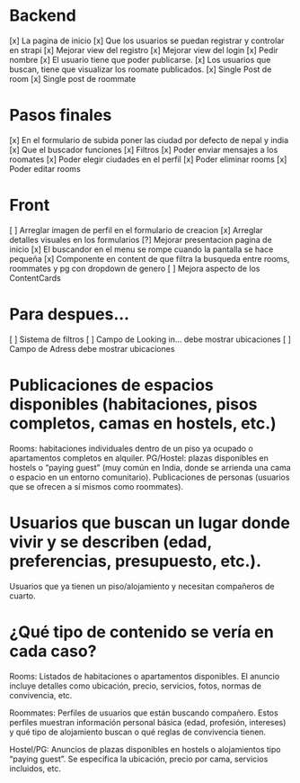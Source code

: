 
# Backend
[x] La pagina de inicio
[x] Que los usuarios se puedan registrar y controlar en strapi
[x] Mejorar view del registro
[x] Mejorar view del login
[x] Pedir nombre
[x] El usuario tiene que poder publicarse.
[x] Los usuarios que buscan, tiene que visualizar los roomate publicados.
[x] Single Post de room
[x] Single post de roommate

# Pasos finales
[x] En el formulario de subida poner las ciudad por defecto de nepal y india
[x] Que el buscador funciones
[x] Filtros 
[x] Poder enviar mensajes a los roomates
[x] Poder elegir ciudades en el perfil
[x] Poder eliminar rooms
[x] Poder editar rooms


# Front
[ ] Arreglar imagen de perfil en el formulario de creacion
[x] Arreglar detalles visuales en los formularios
[?] Mejorar presentacion pagina de inicio 
[x] El buscandor en el menu se rompe cuando la pantalla se hace pequeña
[x] Componente en content de que filtra la busqueda entre rooms, roommates y pg con dropdown de genero
[ ] Mejora aspecto de los ContentCards

# Para despues...
[ ] Sistema de filtros
[ ] Campo de Looking in... debe mostrar ubicaciones
[ ] Campo de Adress debe mostrar ubicaciones


# Publicaciones de espacios disponibles (habitaciones, pisos completos, camas en hostels, etc.)

Rooms: habitaciones individuales dentro de un piso ya ocupado o apartamentos completos en alquiler.
PG/Hostel: plazas disponibles en hostels o “paying guest” (muy común en India, donde se arrienda una cama o espacio en un entorno comunitario).
Publicaciones de personas (usuarios que se ofrecen a sí mismos como roommates).

# Usuarios que buscan un lugar donde vivir y se describen (edad, preferencias, presupuesto, etc.).

Usuarios que ya tienen un piso/alojamiento y necesitan compañeros de cuarto.

# ¿Qué tipo de contenido se vería en cada caso?

Rooms: Listados de habitaciones o apartamentos disponibles. El anuncio incluye detalles como ubicación, precio, servicios, fotos, normas de convivencia, etc.

Roommates: Perfiles de usuarios que están buscando compañero. Estos perfiles muestran información personal básica (edad, profesión, intereses) y qué tipo de alojamiento buscan o qué reglas de convivencia tienen.

Hostel/PG: Anuncios de plazas disponibles en hostels o alojamientos tipo “paying guest”. Se especifica la ubicación, precio por cama, servicios incluidos, etc.
